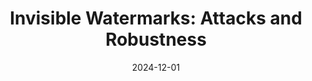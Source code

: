 ---
title: "Invisible Watermarks: Attacks and Robustness"
collection: projects
category: arxiv
permalink: /projects/idl_war
header:
    teaser: /images/invisible_watermark.png
date: 2024-12-01
authors: "Dongjun Hwang*, <b>Sungwon Woo*</b>, Tom Gao*, Raymond Luo*, Sunghwan Baek <b>(co-first author)</b>"
venue: "arXiv 2024"
description: Improving watermark robustness via cascaded image- and latent-space techniques, and enhancing attacks with a custom remover network
tags: ["invisible watermark", "adversarial attack", "generative ai"]
selected: "true"
buttons:
    - type: paper
      url: https://arxiv.org/pdf/2412.12511
    - type: video
      url: https://www.youtube.com/watch?v=0vwFG1HSrUE
---